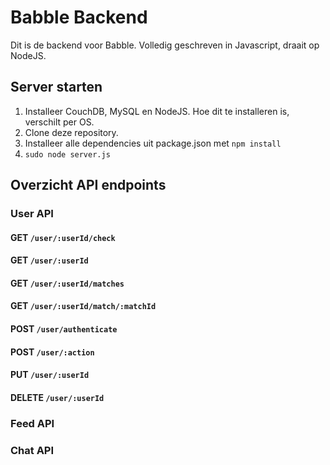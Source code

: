 # Babble Backend #

Dit is de backend voor Babble. Volledig geschreven in Javascript, draait op NodeJS.

## Server starten ##

1. Installeer CouchDB, MySQL en NodeJS. Hoe dit te installeren is, verschilt per OS.
2. Clone deze repository.
3. Installeer alle dependencies uit package.json met `npm install`
4. `sudo node server.js`

## Overzicht API endpoints ##

### User API ###

#### GET `/user/:userId/check` ####

#### GET `/user/:userId` ####

#### GET `/user/:userId/matches` ####

#### GET `/user/:userId/match/:matchId` ####

#### POST `/user/authenticate` ####

#### POST `/user/:action` ####

#### PUT `/user/:userId` ####

#### DELETE `/user/:userId` ####

### Feed API ###

### Chat API ###
